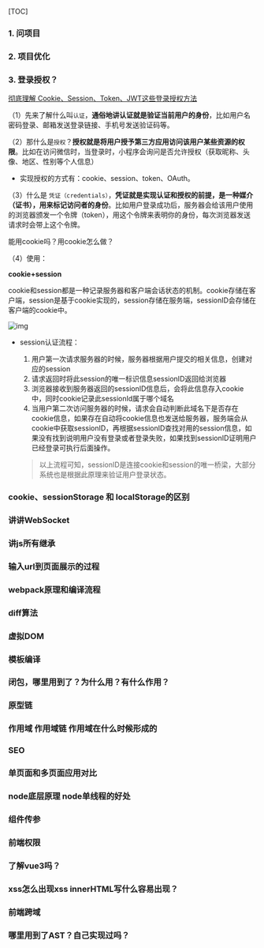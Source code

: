 [TOC]



### 1. 问项目

### 2. 项目优化

### 3. 登录授权？

[彻底理解 Cookie、Session、Token、JWT这些登录授权方法](https://cloud.tencent.com/developer/article/1680180)

（1）先来了解什么叫`认证`，**通俗地讲认证就是验证当前用户的身份**，比如用户名密码登录、邮箱发送登录链接、手机号发送验证码等。

（2）那什么是`授权`？**授权就是将用户授予第三方应用访问该用户某些资源的权限**。比如在访问微信时，当登录时，小程序会询问是否允许授权（获取昵称、头像、地区、性别等个人信息）

- 实现授权的方式有：cookie、session、token、OAuth。

（3）什么是 `凭证（credentials）`，**凭证就是实现认证和授权的前提，是一种媒介（证书），用来标记访问者的身份**。比如用户登录成功后，服务器会给该用户使用的浏览器颁发一个令牌（token），用这个令牌来表明你的身份，每次浏览器发送请求时会带上这个令牌。

能用cookie吗？用cookie怎么做？

（4）使用：

**cookie+session**

cookie和session都是一种记录服务器和客户端会话状态的机制。cookie存储在客户端，session是基于cookie实现的，session存储在服务端，sessionID会存储在客户端的cookie中。

![img](https://s2.loli.net/2022/04/02/DzGV4596b2WcMSn.jpg)

- session认证流程：

  1. 用户第一次请求服务器的时候，服务器根据用户提交的相关信息，创建对应的session
  2. 请求返回时将此session的唯一标识信息sessionID返回给浏览器
  3. 浏览器接收到服务器返回的sessionID信息后，会将此信息存入cookie中，同时cookie记录此sessionId属于哪个域名
  4. 当用户第二次访问服务器的时候，请求会自动判断此域名下是否存在cookie信息，如果存在自动将cookie信息也发送给服务器，服务端会从cookie中获取sessionID，再根据sessionID查找对用的session信息，如果没有找到说明用户没有登录或者登录失败，如果找到sessionID证明用户已经登录可执行后面操作。

  > 以上流程可知，sessionID是连接cookie和session的唯一桥梁，大部分系统也是根据此原理来验证用户登录状态。

### cookie、sessionStorage 和 localStorage的区别

### 讲讲WebSocket

### 讲js所有继承

### 输入url到页面展示的过程

### webpack原理和编译流程

### diff算法

### 虚拟DOM

### 模板编译

### 闭包，哪里用到了？为什么用？有什么作用？

### 原型链

### 作用域 作用域链 作用域在什么时候形成的

### SEO

### 单页面和多页面应用对比

### node底层原理 node单线程的好处

### 组件传参

### 前端权限

### 了解vue3吗？

### xss怎么出现xss innerHTML写什么容易出现？

### 前端跨域

### 哪里用到了AST？自己实现过吗？









